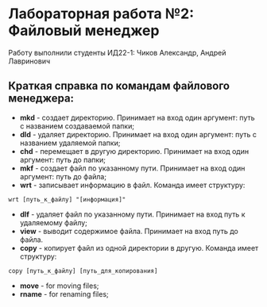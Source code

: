 # Лабораторная работа №2: Файловый менеджер
Работу выполнили студенты ИД22-1: Чиков Александр, Андрей Лавринович

## Краткая справка по командам файлового менеджера:
* __mkd__ - создает директорию. Принимает на вход один аргумент: путь с названием создаваемой папки;
* __dld__ - удаляет директорию. Принимает на вход один аргумент: путь с названием удаляемой папки;
* __chd__ - перемещает в другую директорию. Принимает на вход один аргумент: путь до папки;
* __mkf__ - создает файл по указанному пути. Принимает на вход один аргумент: путь до файла;
* __wrt__ - записывает информацию в файл. Команда имеет структуру:
```
wrt [путь_к_файлу] "[информация]"
```
* __dlf__ - удаляет файл по указанному пути. Принимает на вход путь к удаляемому файлу;
* __view__ - выводит содержимое файла. Принимает на вход путь до файла.
* __copy__ - копирует файл из одной директории в другую. Команда имеет структуру:
```
copy [путь_к_файлу] [путь_для_копирования]
```
* __move__ - for moving files;
* __rname__ - for renaming files;